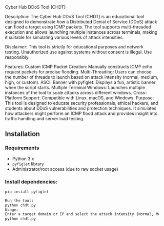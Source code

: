Cyber Hub DDoS Tool (CHDT)

Description:
The Cyber Hub DDoS Tool (CHDT) is an educational tool designed to demonstrate how a Distributed Denial of Service (DDoS) attack can flood a target using ICMP packets. The tool supports multi-threaded execution and allows launching multiple instances across terminals, making it suitable for simulating various levels of attack intensities.

Disclaimer: This tool is strictly for educational purposes and network testing. Unauthorized use against systems without consent is illegal. Use responsibly.

Features:
Custom ICMP Packet Creation: Manually constructs ICMP echo request packets for precise flooding.
Multi-Threading: Users can choose the number of threads to launch based on attack intensity (normal, medium, high, or custom).
ASCII Banner with pyfiglet: Displays a fun, artistic banner when the script starts.
Multiple Terminal Windows: Launches multiple instances of the tool to scale attacks across different windows.
Cross-Platform Support: Compatible with Linux, macOS, and Windows.
Purpose:
This tool is designed to educate security professionals, ethical hackers, and students about DDoS vulnerabilities and protection techniques. It simulates how attackers might perform an ICMP flood attack and provides insight into traffic handling and server load testing.

## Installation

### Requirements
- Python 3.x
- `pyfiglet` library
- Administrator/root access (due to raw socket usage)

### Install dependencies:
```bash
pip install pyfiglet

Run the tool:
python chdt.py
Usage:
Enter a target domain or IP and select the attack intensity (Normal, Medium, High, or Custom).
python chdt.py
